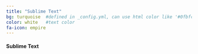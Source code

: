 ```yaml
---
title: "Sublime Text"
bg: turquoise  #defined in _config.yml, can use html color like '#0fbfcf'
color: white   #text color
fa-icon: empire
---
```


#### Sublime Text